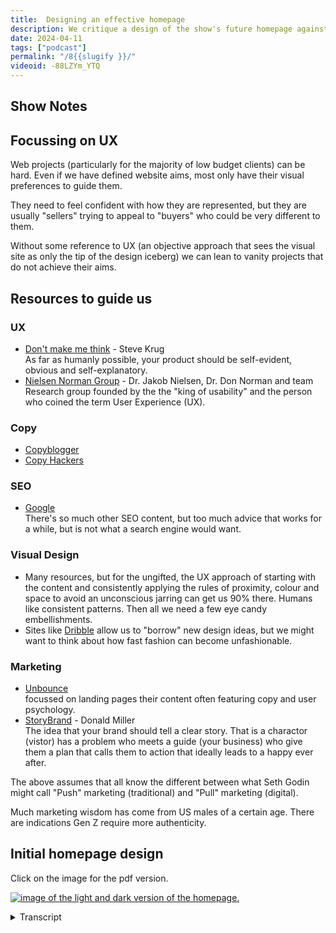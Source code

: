 ```yaml
---
title:  Designing an effective homepage
description: We critique a design of the show's future homepage against what experts from UX, copywriting, SEO and marketing might say.
date: 2024-04-11
tags: ["podcast"]
permalink: "/8{{slugify }}/"
videoid: -88LZYm_YTQ
---
```


Show Notes
----------

Focussing on UX
---------------

Web projects (particularly for the majority of low budget clients) can be hard. Even if we have defined website aims, most only have their visual preferences to guide them.

They need to feel confident with how they are represented, but they are usually "sellers" trying to appeal to "buyers" who could be very different to them.

Without some reference to UX (an objective approach that sees the visual site as only the tip of the design iceberg) we can lean to vanity projects that do not achieve their aims.

Resources to guide us
---------------------

### UX

*   [Don't make me think](https://sensible.com/dont-make-me-think/) \- Steve Krug  
    As far as humanly possible, your product should be self-evident, obvious and self-explanatory.
*   [Nielsen Norman Group](https://www.nngroup.com/articles/homepage-design-principles/) \- Dr. Jakob Nielsen, Dr. Don Norman and team  
    Research group founded by the the "king of usability" and the person who coined the term User Experience (UX).

### Copy

*   [Copyblogger](https://copyblogger.com/)
*   [Copy Hackers](https://copyhackers.com/)

### SEO

*   [Google](https://developers.google.com/search/docs/fundamentals/seo-starter-guide)  
    There's so much other SEO content, but too much advice that works for a while, but is not what a search engine would want.

### Visual Design

*   Many resources, but for the ungifted, the UX approach of starting with the content and consistently applying the rules of proximity, colour and space to avoid an unconscious jarring can get us 90% there. Humans like consistent patterns. Then all we need a few eye candy embellishments.
*   Sites like [Dribble](https://dribbble.com/) allow us to "borrow" new design ideas, but we might want to think about how fast fashion can become unfashionable.

### Marketing

*   [Unbounce](https://unbounce.com/)  
    focussed on landing pages their content often featuring copy and user psychology.
*   [StoryBrand](https://storybrand.com/) - Donald Miller  
    The idea that your brand should tell a clear story. That is a charactor (vistor) has a problem who meets a guide (your business) who give them a plan that calls them to action that ideally leads to a happy ever after.

The above assumes that all know the different between what Seth Godin might call "Push" marketing (traditional) and "Pull" marketing (digital).

Much marketing wisdom has come from US males of a certain age. There are indications Gen Z require more authenticity.

Initial homepage design
-----------------------

Click on the image for the pdf version.

[![image of the light and dark version of the homepage.](/img/Homepage.webp)](/img/Homepage.pdf)

<details>
<summary>Transcript</summary>

\[00:00:05\] **Nathan Wrigley:** Hello and welcome to the No Script web show about modern web design, where we look at what we can build today with minimal dependencies and skills. Last time we were defining some aims for the show’s website, which David is developing as part of. The podcast. Now we need a design to help it connect with the right audience.

If we were experts in user experience or UX and its associated disciplines such as copywriting, branding, graphic design, and SEO, we might look at each of those. In turn, we are not. So instead we’ve created a rough homepage design, or David has, and we will use this episode to critique it against what we think various expert bodies might say.

Hi David. Hi there.

\[00:00:51\] **David Waumsley:** Yeah, we’ve talked about this kind of stuff before to how to, get, get, start a design off, particularly with clients and the type of clients that you and I might have, which might be sort of small businesses that are local. We can’t really do all this stuff, which we maybe ideally would do if we were true professionals with all of this expertise.

We would go through a whole. Process, wouldn’t we? a UX process, but we’re really not gonna get clients on board with that kind of idea. Too much work upfront, particularly for the kind of budgets they have. yeah, we’ve talked about this before and I’ve found my best way is To take note of all the key points I think that might come under that umbrella of ux.

so you know the key points about getting copy to clarify the, message you want to get over and other things with design, which neither of us are skilled in doing. and borrowing again from ux. we talked about this before, you don’t have to be much of a designer to put something together that looks okay, so maybe.

We could talk first a bit ’cause I put that on the show notes. I dunno if you wanna bring those up. Some of the Yeah, I can do resources and really this is my list. You might have some other things that have guided you. So I’m just looking at who we go to Get the main ideas about how to go about design, and I’ve sectioned these off over here.

So when it comes to ux, we’ve talked about this before, I know, a book that was very influential on both of us, which was Don’t Make Me Think by Steve K Yeah, I’ve got a copy of it up there, in fact. Oh yeah.

\[00:02:35\] **Nathan Wrigley:** Yeah. It was a great, read. But do you think it’s still. Got the, message that it did, is it as powerful a book as it was back in the day?

’cause it’s been around for a really long time. Yeah. but I, I think nothing’s really changed. Has it? Because really the, enterprise of make me do less in every walk of life is desirable. So the, central message of that is, just don’t make me click several times when all I should do is click one time.

And yeah, hopefully that message is getting through.

\[00:03:06\] **David Waumsley:** I think on the metadata for their site on it, it says, as far as human need possible, your product should be self-evident, obvious, and self-explanatory. And this is a message that we need to get to all altogether, be clear about. And that’s what we did last time.

We were trying to talk about what we were trying to get, that our aims for this, and now we need to realize that in the most simplest way that cuts through to busy people who. view so many web pages. I think it is. He did a revisited version of his book, but that’s still quite old now.

But I, I read that and I couldn’t remember, I couldn’t see the difference, to be honest. The main point was that don’t make, me think. It sticks with me through everything I do now. Yeah. and the other people, sorry, the, is the, Nielsen Norman Group. their resources, they’re online, lots of little videos they do on YouTube as well.

\[00:03:59\] **Nathan Wrigley:** I should say that the page that we’re looking at, at the moment is a page that you can easily find if you go to no script show. Forward slash then the episode number. So this is episode eight, so if you go no script show slash eight, you’ll be able to find the link. So there’s the link to the, the Steve Kru book and the Nielsen, Norman group book as well, plus all of the other bits and pieces that we’re gonna mention today.

But, okay. Sorry, that was a slight aside.

\[00:04:30\] **David Waumsley:** No, it’s a good one as well because for people that are just listening to the audio, we, are gonna be looking at the, design that I’ve put together here. So we’ll try and describe it. I think it will work for audio, but, yeah.

\[00:04:42\] **Nathan Wrigley:** One thing on that as well, on the don’t make me think a bit is the, is it’s not always the clients, how to describe it.

The client is so steeped in their own business that much of what they take as second nature. So the acronyms that they use and the vocabulary that they use and the, just the industry that they’re in, it’s so self-evident to them that, this is what should go on the website because this is what I do.

And very often that’s completely at odds with what should go on the website because obviously, the end user is typically on experienced, and so they need to be told a whole different body of things. And so that conversation is quite an important one to have is just think about. The audience are not making them think, because it’s too easy for people to slip into the, vernacular of the industry they’re in, or just assume that everybody does exactly what they do and uses, understands their business inside and out, which of course they won’t.

\[00:05:42\] **David Waumsley:** Yeah, I do actually put some points on the show notes there. We tried to skipped over there and it’s that. I guess it’s, we’ve often heard it, said before, and I think there’s no excuse any longer where designers would say they just ended up becoming pixel pushers for their clients and stuff who take control of things.

And I think with proper communication, we have to understand that most clients won’t have really seen things in the way that UX people do. So for UX people, the visual. Representation of the site is the tip of the UX iceberg. It’s all about what goes into that messaging and how we communicate with people.

And clients don’t know this, so all they’ve got when, even if we’ve set their aims with them. All they’ve really got, to understand what they’ve commissioned when they’re paying for the thing is their own eyes and what it feels like to them. But of course they have to, like you are just alluding to now, is that in many cases that the people commission in a website are the sellers trying to appeal to buyers who by that very nature will be different to them.

These people will have different preferences to themselves. I think. Getting that over is quite important in the first place, and I think sometimes if you lead and can introduce. People to some simple things like don’t make me think and what’s behind that and what the Norman group say about it.

We can get it back onto the aims all of the time and try and move it a little bit away from this subjective looking up, which we’re gonna do in a moment. Look at homepage and only judge it by. Whether it appeals to you or not, right?

\[00:07:23\] **Nathan Wrigley:** You’ve really gotta strip yourself out of the equation, haven’t you? Because your, opinion of what everybody will like, will undoubtedly not be what everybody like.

\[00:07:32\] **David Waumsley:** Yeah. And I, that’s it when we did it last time about getting to the aims. If you get the aims to people, then you’ve always got that one reference. you want this to happen, don’t you? to do that, you’ve gotta get on board the people who are gonna help you make your aims.

Work. So we need to understand them and walk in their shoes and that’s basically all that UX is doing is. Making us find empathy with the user. That’s all that we’re trying to do with it. so we’ve got that as our tools there. We’ve got copywriting, which is always a difficult thing, because we ask for clients for the copy, don’t they?

But if they’re small businesses, their experience of writing can maybe only be writing essays at school or something like that.

\[00:08:13\] **Nathan Wrigley:** Yeah. And also. I think many of my clients had an expectation that the whole copy thing was under my purview. That, that was part of the, business. you, don’t go in and buy some trousers from a shop and expect to not have pockets.

they’re gonna have pockets. That’s part of it. It’s not an add-on, and I think. Clients often thought, you’ll do the copy. We’ve had a chat. You know what my business now is, can you just write the copy? And, NN not very effectively is the answer. so you’ve got a few resources as of places where you have turned.

\[00:08:50\] **David Waumsley:** Yeah, copy bloggers got a lot of articles. that’s been going forever and it’s a huge, big website. copy Hackers was always most helpful to me. I had a series of their books, which used to help you to do things like define your value proposition, which probably the most important thing, your hero text at the beginning and the description, and to get over what you want in the simplest of ways.

And I think what all of those are saying, is that you have to get over yourself, don’t you? Basically, you have to, yeah. Again. Get into the user’s shoes, use the smallest words possible, use less of them because this isn’t an article or an essay that someone’s reading. This is sales copy. It needs to be quick, for.

Readable for people who are gonna skim the web to see if, there’s something of interest to them. So there’s not much there. Google, SEO, I don’t suppose that really comes, I, lumped it under, user experience. I guess it’s a separate thing, but in terms of that, there’s so much stuff out there.

But really, if it’s not rooted in what Google is saying, then it’s probably something we should be wary of, Yeah, there’s

\[00:10:01\] **Nathan Wrigley:** probably a whole other episode or indeed, series of episodes on that. But yeah, Google is your guiding principle, but we’re not, gonna get into that May maybe when we look at our website.

We’ll, I think, yeah, potentially knock around a little bit, but yeah.

\[00:10:15\] **David Waumsley:** Exactly. Yeah. It becomes important because, we do need to get traffic, so when we design a homepage, we do need the right words in there that. Google can understand not just our users, if that’s one of our aims. So I thrown it in the same thing, visual design.

again, there’s just so many books on that. I dunno. For me, the big breakthrough was we talked really on WP builds about this before I became quite a fan of somebody who you featured on. The other thing that you do with the Page Builder Summit, Laura Elizabeth, Yeah. She introduced me to something that actually is pretty commonplace in the UX world.

This idea of, you don’t really need to be that much of a designer if you can just run through, some approach to building up your pages. So you put your content down there once you’ve got your copy down there, and then it’s about section this out using laws of proximity, color, space to, and consistency in those kind of spaces to avoid this unconscious, jarring.

That people get, a bad design, but sometimes you can’t put your finger on it. But it’s often because there’s an inconsistency in spacing or color or things are cramped together that needs to be, have its own proximity, right? To make it stand out. So I think with a few skills like that, people like, certainly people like me who’ve really got no design skills, can manage to get something that doesn’t look too unprofessional.

And that’s just a case of a few. That embellishments for a bit of eye candy, really just to make it look a little bit unique. So yeah, that’s, where we’re at, isn’t it?

\[00:11:52\] **Nathan Wrigley:** Yeah. Laura Elizabeth is well worth checking out. She does manage to explain the, components of building a website up from scratch.

She’s got a bunch of material out there, she’s done webinars and presentations all over the place, so definitely worth googling her and, seeing how she can. Build something that looks really credible in a very short space of time without the need for complicated, design libraries and things. It’s much more straightforward.

\[00:12:21\] **David Waumsley:** Yeah. Great. Yeah, and there’s lots of tools that we’re using now that we’ll just do things Things about getting your type right? So it’s on a scale, Yep. There’s, mass behind that because people like patterns. So if you get the patterns right, with your content and apply that in the correct way, you don’t need to be that much of a designer to make something look good.

That’s my theory that No, I think you’re right.

\[00:12:48\] **Nathan Wrigley:** I think, as we’ll see in a minute, you’ve got a really credible. Suggestion for our own page. Yeah.

\[00:12:54\] **David Waumsley:** One thing for us though, I mean there are lots of sites like Dribble that share, lots of new design ideas, what people are doing, which tends to set off trends.

you can often see there’s a move to certain things and people build on that, and then that goes forward to how people are designing. But one thing that crossed my mind is I ignore those most of the time for most of the work we’re doing, and I think we would ignore it for our. Own homepage because we would expect, as with something like WP Builds, which is still running strong now, it’s gone over quite a long period of time.

and you wouldn’t want something that was too much. Today’s fashion, I don’t think.

\[00:13:33\] **Nathan Wrigley:** No, that’s interesting. So yeah, it’s not always a good idea to follow the latest trend. I, sometimes feel the latest trend is often something experimental as well, and you get the impression that it may not stand the test of time and you’ll end up in a year or two.

I. Feeling, oh gosh. that was a wave, which we rode for a moment and then the wave collapsed on the shore and it’s gone. And now we’re left with, something which was fun at the time, but doesn’t actually look that credible anymore.

\[00:14:02\] **David Waumsley:** Yeah, and some of ’em, like bentos goods is, something that’s quite popular at the moment.

if you’re a UX person, you’re probably going to look at that and say. That’s really bad UX because there’s no hierarchy of stuff. It’s just little boxes, So, some of them you would avoid, but I think for us you would wanna avoid nailing yourself down to something, that’s not going.

You probably go more classic because it won’t date so quickly.

\[00:14:28\] **Nathan Wrigley:** I like it. We’re gonna call our website a classic. I’m, I’m with you. Okay, got it.

\[00:14:36\] **David Waumsley:** finally, I’ll put something down on marketing, but I don’t think again. Often when I’m, with clients, I started to use things StoryBrand, particularly as a way of introducing people simply to, the idea of how they might mark want to market themselves on the homepage, Donald Miller’s book and courses and everything else that he does.

You are familiar with this, aren’t you? Yeah. And it’s very popular. Yeah. Yeah. I, think for something like what we’re doing, I think there’s a big flaw in it in a way. and that is that I. It’s a really good idea to be able to tell your brand as a story. So the basic idea of StoryBrand is that you define a user, your character, who has a problem.

So you define what it is, the problem that you are solving for them, who meets a guide, which is you, the website, and what it is that you do, of which you give them a call to action and they will have some success and you tell the story within your homepage of that. But some things just perhaps

\[00:15:41\] **Nathan Wrigley:** I’m just not a story, are they?

I was gonna say, if you’re doing a plumbing website, it’s, it’s probably a crisis moment where you suddenly need a plumber and maybe the story’s actually just gonna get in the way. What I need is the phone number right now. But I guess that’s, there’s a story in there, isn’t there? but that there is an element of me, it’s my curmudgeonly, Northern English coming out that thinks on some occasions for some projects, things like that is, is.

Just overcomplicating it. does that make sense? Yeah. explain that, for some people and some industries, going to that level is, not necessary, but.

\[00:16:24\] **David Waumsley:** You could tell the wrong, you could tell the wrong story as well. one of. Clients who is actually a web designer himself. And he took one of his courses, he read the book, story Brandon, and applied it to his business, which is psychotherapy.

And with that, the very clear story is somebody has these type of problems and they meet their guide, the psychotherapist who helps them with it. So the whole of his homepage was guided like that. And. I could see it in a way, the one thing is that it, was so ineffective for communicating anything to everybody because people who were looking for what he did already knew that story, and that’s why they wanted, okay.

\[00:17:05\] **Nathan Wrigley:** Yeah, Okay.

\[00:17:05\] **David Waumsley:** So it was all a load of blurb, which got away from explaining who they were, and anything about what was unique about what they did. So you can see how it can go wrong with it. Yeah. And there is a certain sense for me that it’s, Much of the marketing is very much US male capitalist driven approach to everything.

You see what I mean? And yeah. Oh yeah, Reflect all of the world and who you are trying to connect with. So I can see where that can go wrong. So I think marketing that side of stuff, but there is some interesting stuff. Unbounce has some, which is basically a business which is set in landing pages, but they do some remarkable content on.

All sorts of things on that, particularly user psychologies and stuff, which I found fascinating. But yeah, don’t think it comes in. So we talk about this homepage design, which we’ve got at the moment, which is rough.

\[00:17:59\] **Nathan Wrigley:** Okay. okay. So first of all, if you’re listening to this on audio, this, what’s about to follow may not work particularly well because we’re about to.

Describe and critique what we’ve got on the website at the moment, plus a, an initial homepage design that David’s thrown together in, I believe Figma was the software of choice. Yeah. but if you do want to go and look at the homepage that we’re talking about now, it’ll obviously be changing, but that’s no script show.

And, but if you want to go over and look at the video that we’re gonna be. putting out the, exactly the same content that you are hearing in the podcast. You’ll hear every word the same, but you’ll be able to see it as well. ’cause it’ll be a video. You can find that if you go to youtube.com/at the at symbol and then no script show.

I’m not sure you need the at symbol actually in there. But anyway, there it is. youtube.com/at no script show. So you can find it from there. So what do you want me to do? Would you like me to, first of all, put the homepage that we’ve currently got on? Or do you want to go straight to your figment PF design?

\[00:19:12\] **David Waumsley:** Yeah, we’ll go straight to this thing because the homepage we got, basically it’s just one column, just dumping some stuff there. So we’ve tried to, we know that we need this.

\[00:19:22\] **Nathan Wrigley:** Okay, so you can see we’re on the eighth episode. You can see David’s dropped in a. an image, but if you click on that image, it’s gonna take you to the PDF version of that.

And there we are. There it is, right? Yeah. So we’re gonna, we’re gonna critique this and zoom in. This is gonna be just a general chat about what we think works. We might disagree on certain points, we might not, we might agree on everything, but do you wanna just broadly paint, the picture of how you ended up here?

Shall I zoom in on one? Shall I zoom in on Yeah, zoom. Say the top of this one. The top of the, one here maybe? Yeah.

\[00:19:58\] **David Waumsley:** So we’ve got a light and a dark version of these, each of it. ’cause we’ll have a switch that’ll take you from one. But the light version is what we’re most people should see by default when, this goes live.

\[00:20:09\] **Nathan Wrigley:** Okay. So there it is. There’s the light version. I’ll just try and zoom in a little bit better. Oh, there we go. That’ll do nicely. Okay, so what’s going on?

\[00:20:18\] **David Waumsley:** So for the people on the audio, really, on the desktop version of this, we’re going out into two columns. On the right hand side, there’s a, an icon of a podcast, mic and, with.

Something slapped on it, little sticker saying podcast and tutorials and articles, which is, so I, my thinking was why we need to make this look something better than what we’ve got at the moment, and it needs to communicate what’s here straight away from the no script show. So I. If we’re going to fill it into two columns, then we need something that screams podcasts. So I think that icon does that.

\[00:20:56\] **Nathan Wrigley:** Yeah, I think, that icon is like the universal symbol of podcasting where wherever you go, if you go to podcasting apps, if you go to, podcasting websites, you, just get the mic and it’s this very stylized version. It’s like a, it’s like a cop. With, with a, like a mic stock on top of it.

One thing I should just say is, I have a, I have an Evernote extension. My browser, and we’re not promoting Evernote, that little Evernote symbol, which is there is not part of David’s design. Okay. A little, Evernote icon, which whenever a PDF crops up just pops up and says, do you wanna save this?

So ignore the little elephant.

\[00:21:39\] **David Waumsley:** Yeah. yeah, so this is usually the problem when you go to desktop, obviously. and if you actually look a little bit to the left here, I’ve got the, sort of mobile version of that. And again, I don’t know if this is right. So we’ve got a logo and then when it goes to one column, instead of it being the second item in the second column, the podcast, mic.

It’s the first one here, so I’m gonna have to reverse if you think that’s the way to do it. And you’ll notice that the design’s different. So we’ll need to use something like a picture tag where you can do art direction. So you can basically say, when it’s at this point, it’ll show this image, which is a, a more of a rectangle than the square that you’re seeing on the desktop version.

\[00:22:28\] **Nathan Wrigley:** Yeah. I dunno. I, my opinion would be, leave it like that. I think the, I think having the logo. Yeah. And then beneath the logo, the menu, and then an image kind of breaks it up nicely. So I’m, mousing over the bit in question. I like it that way around. So were you thinking that this image here should drop down below?

\[00:22:48\] **David Waumsley:** No, no. What I’ve done is I’ve reversed the logic of how it would naturally happen. So if we went to, so yeah. Yeah. So it would break up, it would be text, and then it would be image. Yeah. I’m not sure on this one. this is more of a job to do to. Do this version, you could just go with the same SVG and have it fall after the hero text if you like.

But I feel when you land on a mobile, you’ve only got a very small frame there. It might be useful to have a smaller version of the mic, so as soon as you land there, I.

\[00:23:26\] **Nathan Wrigley:** Actually, if you think about it, if you, were to imagine a, typical, orientation of a phone, held, in the usual way, so not landscape, but the usual portrait, it’s gonna cut off.

What about there, where the mouse is at the moment, somewhere where it’s says latest podcast episode. That’s where the, fold, if you like, is gonna be, and I think if this was a square, if this image was a square, it would be like to here. Yes. And so it’s gonna push everything down. You might lose this little section.

So no, I don’t know. It’s, you are gonna be doing the, grunt work on making it, I think you’ve got the right intuition, having a smaller letter box, image there so that you’ve got more.

\[00:24:08\] **David Waumsley:** That’s right. Yeah. that was my thinking. If we can, within the frame of most mobiles, get the key points, which is on that top hero section.

Effectively we need to get the, main text message to people, some visual representation of what’s here. So it’s quick and easy to spot. And that’s the mic. And then also our main call to action, which is gonna get people to subscribe to it either on YouTube or Apple or Spotify. And you told me that, Google Podcast, which I put in there, is about to go, so that will get Yeah.

\[00:24:40\] **Nathan Wrigley:** So there’s an iteration which is forced on us by no fault of our own. Yeah. Google. Getting rid of the podcasting app, which has become quite a popular thing for Android users because it’s the default. But they’re replacing it with, YouTube music is gonna become their platform. So we’ll have to deal with that and put a, you’ve already got a YouTube logo.

yes. So it might be that you just end up with three logos in there, or you could pick another popular, player, like something like Pocket Cast. I guess the, enterprise there would be to just to go around some of the big. Podcasts out there and see what they’re doing. see what the likes of Joe Rogan is doing with his options.

Oh yes. But Apple is the big one. And then everything and YouTube, I think will be the, obviously the big one for us as well.

\[00:25:29\] **David Waumsley:** Yeah. Okay. Yeah. So actually we skipped over something. I’ll just mention something. we’ve, on the site, as it presently is at the moment, we’ve got, a centralized logo and the.

navigation is falling underneath it ’cause of the space. The one column, very small width. Yeah. So now stretching out, we’re going four, on the desktop, the logo left and navigation to the right. Now I’ve again gone with the. And then group, yep. two, because their research says that is the most common pattern and the one that people are able to navigate best because that’s what they use.

\[00:26:10\] **Nathan Wrigley:** It’s don’t make me think, isn’t it? This is just, I guess absolutely the most standard, that logo left menu aligned right to the right, with the, the bottom, typically the furthest option on the right. Yeah. I think that’s, I think that’s exactly. The way it should be, frees up a bit of space, gets you a few centimeters of, of extra, space.

interesting. I notice here that on the desktop version, you’ve got a subscribe link. as a button, but on the, and I dunno if this was just by accident, but on the mobile version, the subscribe link has gone. Yeah. And, I was thinking that actually one of the primary endeavors for us at the moment launching this podcast is to get, I.

People to subscribe and it’s difficult for a podcast to make that button do anything useful because where do you send them? Do you send them to a page, which is then a bunch of other links? That’s what we’ve got at the moment. it’s got links to things like Apple Podcasts and YouTube and so on, but that is the primary thing, I suppose for us at the moment, trying to make a podcast successful is to get people to subscribe.

And so I would petition you to keep that included in the mobile menu. I. as well.

\[00:27:26\] **David Waumsley:** It’s not there because I just, obviously this is thrown together, so it’s not it’s a little bit clumsy, so I forgot it literally. But actually now, you’ve mentioned this, it’s made me go the opposite way and think, does it need to be there on the, on the main menu for.

Actually it does. I think it does because I was gonna go through the whole of the page. All I was thinking on the homepage here, it perhaps didn’t need to be there. If we’ve managed to get that little block, that little subscribe block on the top, the subscribers already there.

\[00:27:58\] **Nathan Wrigley:** Yeah. Another option of course would be to just to take these ever so familiar icons.

Actually, I think the Spotify icon is really familiar. I think the YouTube one is, I’m not so sure about the Apple Podcast icon. I just don’t know if that’s ingrained in people’s heads. No, but you often see that on websites, don’t you? Maybe. I don’t know. Here I. Somewhere very top like an extra bar, which sticks.

which is just separate with those sort of subscribe icons. you might have a Twitter handle or something like that. We’re not going down that route. This is all audio, but that might be an option as well as to is to put it, is to put those icons simply. There. I dunno. I’m conflicted about that.

\[00:28:43\] **David Waumsley:** I’m, yeah, I actually, you used to do, you used to want to get all this stuff above the fold on the top there and people used to stick their, social networks of, which was a bit stupid ’cause you didn’t wanna lead them away from your site. So people stop doing that. But I actually feel there’s a, I don’t know, this is personal.

My sense is now that I ignore anything that’s icons on the top now. Okay. So I feel interesting. I feel it’s away from what I’m doing. So I feel the best places after. After your main value proposition is stated, the call to action should follow there. And that should be the one that I’m, I always feel that anything up above is a secondary thing.

It’s the place where, yeah, Social icons, lazily will put up there, so.

\[00:29:24\] **Nathan Wrigley:** Can I just delve into this a little bit more? is the primary thing for us on this homepage, is it to get them to YouTube? Just YouTube. not, even the podcast. apps because you are making a load of content, yeah. Which goes in this show, but it is not part of the audio feed.

Yes. But you are making a load of YouTube content, so is really the whole point to drive everybody to YouTube. Even this website, like the whole website is just a function of getting people to go to YouTube where all the content would be. obviously you won’t get the transcripts and stuff like that, but what, do you think is, that the whole point?

Promote YouTube. Wow. I think they’ve just come up with, yeah,

\[00:30:12\] **David Waumsley:** that’s really, good. yeah. Maybe we do need to rethink that call to action and make that call to action for the homepage, that it would make sense on the individual episode pages to have a bar like this underneath, A visual representation of it.

But for the. I think you’re right. Actually, we’ll need to check about this.

\[00:30:35\] **Nathan Wrigley:** So here’s the thing, is that the, podcasting space, if, you can get people to subscribe, that’s fabulous, but it’s a bit like getting people onto an email list. There’s quite a lot of steps to go through. you’ve got to have a, podcast player.

You’ve got to be inclined to go, there’s somehow search for it or copy and paste, a URL and it’s a silo. In that there’s no algorithm in a podcast player to promote your content. Whereas if we can get them to YouTube after a period of time will start surfacing us to people who are just browsing YouTube.

But also, at the end when a video is over, you will end up with. Other pieces of our content push. Now, obviously that’s completely proprietary. We have no control. YouTube could cancel us at any minute and all of those kind of things. But I think history shows YouTube’s gonna be around and it can be a very successful marketing channel.

So for now at least, anyway, it feels YouTube is the main Dr. Main driver and the, the podcasting apps, it, that’s great, but maybe that’s not the main thrust. Yeah. Yeah,

\[00:31:40\] **David Waumsley:** that’s, brilliant. Nathan. That’s okay. This chat was worth it just for that because you’ve just nailed it. Actually, I think we’re missing the main name.

We do want get ’em to, when it comes to the homepage, I think YouTube just needs to be there. I think when it comes to the individual episodes, which will be class. ’cause not all of the things that we put on YouTube is a podcast episode. So on those particular pages, then a bar like this, which just suggests you can go and listen to this in other places.

I think that’s the solution. That’s, yeah. So we need to change that. Definitely.

\[00:32:10\] **Nathan Wrigley:** Okay. But the, but the website has massive utility because it’s a platform that we can use. Should we come up with stuff that’s non YouTube? Yeah, but also it’s gonna be the, getting back to what we were talking about earlier, it’s the SEO piece.

It’s the, if somebody hears in a crowded room, somebody says, oh, you should listen to this. No, no script show, podcast. They’re gonna go to Google and type it in. And obviously we want a website to service. That and so that we can appear, but also we can do our own other things on that website, can’t we?

we can, in the future if it takes off, we can do other types of content, other things, which might never make it onto YouTube, blog posts and so on. So the website for now maybe is this driver to YouTube, but we wouldn’t give up on the website and just do YouTube. The website’s gonna be important, but, okay.

Okay. we, okay. Change directly a bit there. That’s interesting.

\[00:33:02\] **David Waumsley:** So that really needs to be a typical call to action button, perhaps with the, symbol for, YouTube. But say in subscribe on YouTube, which of course we know, we can add that little extra to the URL, which can pop up the subscribe to the channel anyway.

\[00:33:18\] **Nathan Wrigley:** Yeah, so this is those people who are listening. Dave, David came up with some gold. It’s really great if you appended. and I’ve actually forgotten what it is, but I think it’s query. Oh, actually, let me, where can I find that link? I can’t, but there’s a little bit that you can append. So the end of a URL, going to YouTube, which pops up.

A Would you like to subscribe modal as soon as they arrive? Do, you remember what it is? Are you able to write?

\[00:33:44\] **David Waumsley:** Yeah, I just brought it. Yeah, I just brought it up ’cause it’s actually there on our present subscribe page. And so, obviously it’s the URL two at no script show, and then it’s, question mark, sub underscore confirmation equals one.

\[00:34:00\] **Nathan Wrigley:** And if you append that to the URL, the, land, the person that lands gets asked immediately whether they want to subscribe. Now I’m, not sure whether. In the round, that’s the best UX because you’ve given them something else to do, haven’t you? But maybe at the beginning, that’s quite a useful thing to do because it’s not hard to dismiss.

Do you actually have to dismiss it by clicking some a button or can you just click elsewhere in the ui? I don’t know. Anyway. I thought that was good. I don’t know. no. Okay. I think keep it in and let’s see. See if it, yeah, we’ll see. Gets our, see if it gets our subscriber account over 59. No, that’s where we’re at right now.

\[00:34:39\] **David Waumsley:** Should we talk about the, because obviously copy came into this and I’ve put together after quite a bit of thought the best I could come up with, but I’d just be interested in your thoughts, You already suggested something that might need swapping around. So what we’ve got, for those who can’t see it, we’ve got a little, what they call an eyebrow, which is the sort of subheader, and it says, web design podcast for non-programmers.

And then below that is the main header, dis rediscovering HTML and modern with an asterisk on it, CSS. you suggested that might be better the other way round visually. Ah, interesting.

\[00:35:22\] **Nathan Wrigley:** Yeah, so the order of the text I think should stay the same. In other words, that should be at the top still. so it should be exactly the same words, but my gut feeling is that’s a more useful, hook.

So it should be bigger, because if you’re coming to this page, we’re not really rediscovering HTML and modern CSS are we’re not doing that. we are. But it’s not like we’ve invented the reinvented the wheel or anything. we’re not groundbreaking technologists or anything, but this is what we want.

We want people who are non-programmers to come and feel that they’re getting useful tips about web design. So having that as the main hook. So in other words, I think what I’m basically saying is, could we take the font size of that Yes. And apply it to that and then, just basically swap ’em around.

So this is big. This is small. Sorry, dear listener on audio, not making any sense.

\[00:36:22\] **David Waumsley:** Yes. So basically it, it’ll be, yeah, it’ll this kind of subtitle rather than the eyebrow that we’ve got at the moment. Yeah. So the small text with us, so I’m not, entirely sure on that one. I’m just wondering we should be right in the wave of a new excitement over particularly the modern CSS, Okay. Yeah. Yeah. Yeah, so

\[00:36:40\] **Nathan Wrigley:** you made a good point. Yep. I think you’re right. There’ll be a lot of people searching for that as well. Yeah. Yeah. It’s hard to know. It’s hard to know.

\[00:36:47\] **David Waumsley:** I did do a little bit of SEO keyword research and of course what I mean, what I would normally do with a client is to see if there’s any gold dust here and there isn’t in particular.

So what I try to do is to get. All of the words. So we, literally. Yeah, that’s EO gold. So, the eyebrow, technically on the code side, there’s a bit of a debate about how you’re supposed to do this when you get little eyebrow and then your main copy. Normally you say, what would you make that little eyebrow?

Would you make that a paragraph text and size it, and then make the rediscovering html and modern CSS, the header one. I think what I’m going to do or have done on other sites when I’ve done this is I’ve made it all ahead of one and put the eyebrow in a span tag, okay. All of it are the words that, search engines should be looking to.

\[00:37:35\] **Nathan Wrigley:** Yeah. So hopefully if you google this show something akin to this, at some point, all of that would pop out as the title. Okay. That’s interesting. But here you’ve put an asterisk, which is interesting. You don’t often see that. So the implication with the asterisk is that there’s more to say, where are you surfacing that?

\[00:37:58\] **David Waumsley:** that’s going beyond the now will be changed. Call to action button. There’s a little, and that’s going to be a details tab. So there’s a little asterisk say modern CSS question mark. And what that I thought could be, and again, I dunno if my think is good on this home pages for SEO. a tricky because, you are expecting a lot of your internal links and external links to give the power to that, and effectively it’s a hub, but in some ways you do need to communicate with as much text as possible what is here, and the homepage is gonna be that.

So rather than overwhelming people with information they might not need using something like a details tab, which works like an icon, just in straight H ml, you. Add in something so I can add a bit of an explainer by what we mean by modern CSS and why that’s prompted this whole podcast in a bit of additional text, which in which I can put some other headers and some other keywords in it, but also to be useful to anybody who really, it doesn’t know what that means.

a lot of people are saying modern CSS and they know that this is this new wave of, since grid and. You know so much more that we can do that we don’t need JavaScript for. That’s what people are referring to, but it needs some explanation, but it seems too much to put that explanation. A wall of text for everybody, right? Just wants to be interested in podcast.

\[00:39:23\] **Nathan Wrigley:** The then, so this, the implication here is go, so the asterisk is go look for something else. And it’s down here. It’s just down here. Yeah. Obviously we’ll change this around. And so what is this? this is a link, like a summary. this is a click and it’ll drop down its details.

Summary. Yeah. So it’s an accordion in effect. Okay. You’ll click on it. And I wonder if that needs to be underlined or something. I know this is a rough estimate, a rough guess, I, think I, I’ll make it look like it’s clear that like a link. Yeah. Yeah. And so then everything, like all of this, there’ll be like a all, will it be full width or you’re gonna, or just gonna occupy the same width as this and just keep that.

This text. Anyway, the point is this hidden text from the eyeballs, at least anyway, which will explain a little bit more. Okay, great,

\[00:40:09\] **David Waumsley:** It’ll probably just fall on that side. that’s what it would do naturally in the way that the grid would be set up. I could make it fall with, but when you come to mobile, it’s gonna go to that size anyway, so Yeah.

Yeah. I see. Probably just the one side, so yeah, that’s just a way of cramming in a bit of cheating in a way. It’s a bit of a way of saying to search engines, what. What this thing is that we’re doing when we’re talking about modern CSS. Okay. But hopefully it’s not too much of a cheat because it is designed to be useful for somebody who goes, what do you mean modern CSS?

\[00:40:38\] **Nathan Wrigley:** Yeah. can I just ask, so I’m gonna move us on quickly. To the, next bit, which is the latest podcast episode. is there a reason in this design why you, this got floated to the right as opposed to the left because we’ve got this, image which says latest podcast episode. I dunno whether I probably would’ve ended up with that over on the left side.

\[00:41:02\] **David Waumsley:** I feel it should be reversed. Yeah.

I think only, I’m literally chucking little units around. Yeah. my only feeling was there was a big on light version, a big, dark thing on our call to action, which now. I will naturally end up slipping it to the left.

I, would feel like you, I, would go left first, so I’m the same as you in that it, but it only because it looked a little bit like it was all lopsided to the right. Yeah.

\[00:41:33\] **Nathan Wrigley:** Yeah. I can well imagine. Yeah. Sorry to the left. So we’ve got, so, far it feels like we’ve got three things going on. We’ve got go to our YouTube channel.

We’ve got learn a little bit about modern CSS or the, we are for non-programmers and we’re gonna be talking about HTML and CSS, and then now the third thing feels like, now play the latest episode, here’s our latest piece of content. Yeah, I guess that’s a really typical thing to do, isn’t it?

If you’re a podcaster or a YouTuber having the, most re recent episode on the homepage. That makes sense. I think. Yeah.

\[00:42:12\] **David Waumsley:** Yeah. And also if we can bring in some of the description for that episode, again, it’s a bit more text that will Well, I, think it’s good to have your homepages changing regularly, I think for search engines.

Like to see that something is happening that you have not abandoned this page. so there’s a part of SEO thinking in doing that, particularly bringing forward the copy, not just the image link to the episode.

\[00:42:39\] **Nathan Wrigley:** Yeah. Yeah. Okay. that makes perfect sense. if I was going to a podcast website, I would’ve an expectation that I’d be able to easily find the most recent piece of content.

That would be what I’d want to do. Yeah. Okay. Okay. and that’s gonna be a YouTube video as opposed to an audio player? yeah, because really the. The video is gonna show everything as well. Okay. And then you’ve got this little extra section, which is, that gonna be related to the most recent episode, the bit that you do that’s related to it?

Or is that just some, I don’t

\[00:43:13\] **David Waumsley:** know.

Yeah, I think, I think we’ll probably have to, I, I suspect at some point we’ll start doing the odd article as well, which will be another strand of this, just for, to cover things that maybe. Wouldn’t go in a podcast or don’t need a video or something. So there might be some other exodus, but I imagine that will be, because what we’re doing at the moment, it may not be forever, but almost for every podcast we do, I do a little short 10 minute video.

Yep. Which is related to some code aspect of what we’ve been doing. as I work out that stuff most of the time. So the, there’s sort of two bits of content which are going out, at the moment, podcast every two weeks. And this. Every two weeks as well. This little 10 minute thing that I do. So we’ve got weekly content, so that’s where I put that.

I suspect we’ll change this over time, but that’s just what it’s at the moment. Yeah.

\[00:44:03\] **Nathan Wrigley:** But do, would the endeavor be to give that piece of content its own page? because obviously it has already. Yeah, That’s what I mean. But there’s gonna be like some SEO benefit of cross. Cross linking, right between, the episode, let’s say episode eight and the ancillary extra bit of content that you do for episode eight.

You’re doubling the SEO footprint because you’ve got two bits of content, but they’re cross-referencing one another. boy, over time we’re gonna get. We’re gonna get so many pages, it’s gonna quickly add up. Yeah.

\[00:44:40\] **David Waumsley:** I’ve, put extras there, but actually it should be the tab that I’ve used for it, for the videos I’m doing is called Learn, which I, felt a bit awkward about using the Learn.

It’s learn from me. No, you’re not, because I’m learning and explaining what I’m learning. So it’s, Learn with Me is what, that section is supposed to be.

\[00:44:57\] **Nathan Wrigley:** That sounds good to me.

\[00:44:59\] **David Waumsley:** Maybe that’s what you should say.

\[00:45:01\] **Nathan Wrigley:** Learn with. Learn with me. I like it. Yeah. Yeah. And then, you’ve obviously got the mandatory who we are, pictures of me and you and what have you, plus the footer.

\[00:45:12\] **David Waumsley:** Yeah. And also, when it comes to this, something that Google seemed to think is quite important these days is that, EEAT, which is, please don’t make me say it in full ’cause I just stumbled over it. That’s okay. You can, blank on that. It’s experience. I know what it is.

It’s experience, expertise. authority. I’m going to say instead of the word that they use. ’cause it just doesn’t trip well. And trust. Okay. That’s what makes it. And they want to see clear. So anything we can do now in the. In our descriptions. So when we did the WP Builds, we put comedy descriptions of ourselves, right?

yeah. And I think we probably, if we’ve got any credentials or any experience if you like. So I think our bios need writing just to signify that maybe we’ve had a few years in the game, so we might know one or two things.

\[00:46:09\] **Nathan Wrigley:** Okay, so rather than be self-deprecating, we’re gonna actually, make, outlandish claims of our, capabilities.

\[00:46:18\] **David Waumsley:** I think just honest ones, that we have been, in some ways I put it in yours anyway, in the sense that you’ve got other podcasts that you’ve been running for other times with mine. I just, I’m alive and live somewhere. it’s about all like a muster. But yeah.

\[00:46:34\] **Nathan Wrigley:** That’s gonna change over time though as well, isn’t it?

But those images, one quick thing that’s jumping out on this design Yeah. Is is these little. How would I describe that? Like lightning bolts. You’ve got lightning bolts really everywhere. Red lightning bolts, always the same orientated, the same way, same color. What’s the, why, did you go down that route?

Because in my head, lightning bolts signify heat or kind of something, really? Wow. Or something like that. What was your thinking? Yeah, there wasn’t much,

\[00:47:13\] **David Waumsley:** don’t make me think. Yeah, I’ll tell you what, I, nicked it. Basically, I saw somewhere else on one of the stock images that they had a mic similar to this kind of thing, and they put these little lightning bolts, electricity, out of the podcast.

I think on their thing. It said something about, going live or something on there. So I just looking for embellishments because obviously we’re keeping the page simple. I just basically took. A symbol that was the lightning and replicated that. But now you’ve said it, you just think, actually it probably isn’t saying the right thing.

So we maybe need some embellishments. Are different that, yeah, I don’t know.

\[00:47:52\] **Nathan Wrigley:** I don’t know either. Yeah, no, it was just, it didn’t, it, there was no like sense of that’s weird or anything. I just thought, oh, lightning interesting. But it’s surely our podcasts are electric, aren’t they? Oh, exactly.

Let’s keep it then. yeah. I dunno. I dunno. When I, whenever I think of audio, and of course we’re not just audio, are we’ve now decided that it’s really gonna be about YouTube as much as anything else. that’s video. But the audio. In my head, the iconography around audio is always like this.

Concentric circles. Think of the RSS symbol. You’ve got like these three, you’ve got three quarters of a circle, all conically aligned, getting bigger and bigger. That’s what I think of for audio. But now that it’s gonna be a YouTube channel, I dunno, I think we’ll have to revisit that. But maybe lightning is not it actually.

\[00:48:36\] **David Waumsley:** Yeah. You’ve just managed, you made me worried about, maybe you think this is really dumb, but now actually as you’ve talked more, maybe it’s not so dumb, but we could replace it with something else. ’cause it doesn’t need to symbolize audio because as you say, we’re not just audio, so we can make that any, it’s just an embellishment so the page doesn’t seem so bare.

\[00:48:55\] **Nathan Wrigley:** Yeah, that’s right. Yeah. It does a good job, doesn’t it? Where you’ve got like an empty space on the left. You’ve, inserted it there and it, breaks it up. Be really, actually, I think, and again here, nice use of it there, but obviously, not needed on the, mobile version.

\[00:49:10\] **David Waumsley:** Yeah.

\[00:49:10\] **Nathan Wrigley:** Okay.

\[00:49:11\] **David Waumsley:** We’ve gone a long time and I just wonder if we should just step back one thing and just mention the, description. Do you think we’re on the right path with that? as a, this is the description on the hero bit. So after we’ve got the a web. Design podcast for non progress rediscovering HTML and modern CSS.

What I’ve put here, and I’m not sure about this at all, Nathan, is I put CMS users, Nathan and David, revisit the web’s original page builder and ask what we can build today with minimal skills and dependencies thing that you’ve been reading out at the beginning of the episodes at the moment, and then.

Trying to say who it’s for. It’s for freelancers who like to keep things simple and stay on top of web standards, which is the thing that we’re getting back to a little bit now. Do you think it Yeah, working?

\[00:49:58\] **Nathan Wrigley:** The only, the, one thing that jumps out to me is if, you are like, first of all, what’s the CM CMS?

yeah, I know what a CMS is, what A CMS is, but I do, I wonder if anybody else knows what a CMS is. you probably do if you’re listening to this to be honest, but maybe a casual user who’s. Starting out on their journey of creating websites won’t know what that is, so that might throw them off.

So maybe that rather, maybe that would say WordPress even. I could, or something like that.

\[00:50:29\] **David Waumsley:** I could put little abbreviation in HTML on it, so it has a little, however you style it. So when you hover for it, it tells you it’s content management system. But that of course itself is a little bit, I, in all honesty, I think I was five years of using WordPress before I knew what.

Content management system meant.

\[00:50:49\] **Nathan Wrigley:** Right? Yeah, exactly. Exactly. But the, but you’ve obviously felt it’s important to get our names in there right at the beginning. So you’ve put our names, who we are. I think that’s, there’s probably some utility in that. and minimal skills and dependencies. Yes. Again, would people know what a dependency was?

I don’t know. Yeah, but the second sentence, maybe the second sentence, would work really well as the first sentence, so rediscovering HTML and modern CSS. It’s for freelancers who like to keep things simple and stay on top of web standards. CMS users, Nathan and David revisit the webs, blah, blah, blah.

You’re right. You’re right again. I’ve never been More than twice in an hour. This is getting ridiculous. Yeah. maybe, but I, yeah, maybe just flip that around and see how it scans.

\[00:51:42\] **David Waumsley:** Yeah, no, I think you’re probably right there. We might, yeah. The CMS users was the problem. I just thought you wanted to tell a bit of a, is again, this storytelling idea, this idea that’s.

Some people here that you can join their journey with. yeah, I didn’t know how to say that in ways that represented that properly, but CMS was the CMS users, pace Builder users. It’s, it can’t imply, ’cause that’s wrong that we’ve left CMS, so you can’t write it in that way, but it needs to show that you come from a background looking at this with.

Those kind of eyes. ’cause that’s the truth. Yeah.

\[00:52:16\] **Nathan Wrigley:** Would negative language work well there? So, something like, join, so the, you just mentioned joining us. Join, David and Nathan, as they get away from using, get away from using, software. No. Get away from.

\[00:52:38\] **David Waumsley:** No, That’s what I was trying to avoid because it is not fair.

Yeah. I’m, you are using WordPress it No, and I’m not away using WordPress either, exactly. Neither of us are really moving away from this work, but, I am to, to a greater degree in the sense that the work that I have doesn’t need it so much. So that’s the exploration, but. But you don’t want it to imply that.

But yeah, maybe it’s one to think about. That was the best I could come up with. ’cause I thought I’m stumbling over the wrong things. But it felt like it needed to tell a story. You needed to join us as we did a particular, because that’s the uniqueness of the take of what we’re doing. If you want to learn CSS and HML, the far better people than us, but you might be someone who’s in our shoes going through that journey where.

You, you’ve got a bit outta touch with that stuff ’cause you’ve been so focused on the CMS or whatever that have skipped that. So I

\[00:53:29\] **Nathan Wrigley:** wanted to get that in, but yeah. Yeah, maybe, let’s see, let’s iterate on that over time. But, yeah. Shall I’ll just reiterate what’s going on here. So this is a, PDF image that we’re looking at.

If I just click. Backwards and go to the no script show slash eight page. So that’s episode eight. You’ll be able to, down or find that by clicking on the image where it says initial homepage design, so you’ll be able to find it there. but I, are we done? Is that, have we done enough? yes, we’ve been on for gazing our own stuff for a little while.

Sorry for the audio, folk. I apologize. But, it, is what it is. Go and have a look on the no script show website and, you’ll be able to see everything. It’s turned out to be quite a long episode, so apologies for that as well. I will take that off the screen. Are we just knocking it on the head there and saying goodbye? See you next time.

\[00:54:25\] **David Waumsley:** Yeah, we didn’t talk about what we could do next time, but maybe we will. I think one thing we’ll want to talk about other pages and features, but maybe, I don’t know, just for something different, we might want to, one of my interests is, I dunno if it’s yours, it’s browser support.

What are we supposed to support these days with all this modern CSS out there? Gosh, we’ve, we have a new tool baseline, which is supposed to sell us. Which things we can use and we have, can I use site? Which tells us, but in all honesty, I think we need to investigate this. ’cause I band it about, I hear other people talk about these things as their clues to what they should support and I.

Quite honestly, I, really don’t understand it enough. So maybe we should talk about that next time.

\[00:55:05\] **Nathan Wrigley:** Right? In which case, I’m gonna dig out my trench coat and magnifying glass so that we can give it a thorough investigation next time. That will be episode nine, but, for today, episode eight is a wrap.

Thank you, David, for joining me today. That really appre, really enjoyed that.

\[00:55:20\] **David Waumsley:** Yeah. Yeah, me too. Okay, bye everyone.

\[00:55:22\] **Nathan Wrigley:** Bye-Bye.
<details>